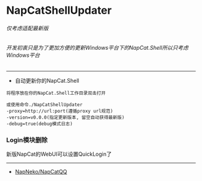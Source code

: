 # NapCatShellUpdater

###### 仅考虑适配最新版

###### 开发初衷只是为了更加方便的更新Windows平台下的NapCat.Shell所以只考虑Windows平台

---

* 自动更新你的NapCat.Shell

```
将程序放在你的NapCat.Shell工作目录双击打开

或使用命令./NapCatShellUpdater
-proxy=http://url:port(遵循proxy url规范)
-version=v0.0.0(指定更新版本, 留空自动获得最新版)
-debug=true(debug模式日志)
```

### Login模块删除
新版NapCat的WebUI可以设置QuickLogin了

---

- [NapNeko/NapCatQQ](https://github.com/NapNeko/NapCatQQ)